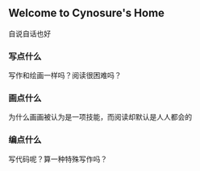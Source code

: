 ## Welcome to Cynosure's Home

自说自话也好

### 写点什么

写作和绘画一样吗？阅读很困难吗？

### 画点什么

为什么画画被认为是一项技能，而阅读却默认是人人都会的

### 编点什么

写代码呢？算一种特殊写作吗？
